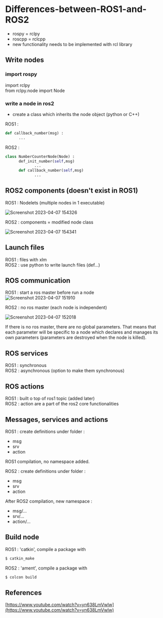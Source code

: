 # Differences-between-ROS1-and-ROS2

- rospy = rclpy
- roscpp = rclcpp
- new functionality needs to be implemented with rcl library 

## Write nodes

### import rospy 
import rclpy \
from rclpy.node import Node

### write a node in ros2

- create a class which inherits the node object (python or C++)

ROS1 :

```python
def callback_number(msg) :
      ...
```

ROS2 : 

```python 
class NumberCounterNode(Node) :
      def_init_number(self,msg)
             ...
      def callback_number(self,msg)
             ...
```

## ROS2 components (doesn't exist in ROS1)

ROS1 : Nodelets (multiple nodes in 1 executable)


![Screenshot 2023-04-07 154326](https://user-images.githubusercontent.com/118521344/230668056-3770b5e9-334d-4376-a834-67c0df8d6ba9.png)


ROS2 : components = modified node class 

![Screenshot 2023-04-07 154341](https://user-images.githubusercontent.com/118521344/230668064-b6420ddf-0501-489d-96f2-01981fe8f12d.png)


## Launch files

ROS1 : <launch> files with xlm\
ROS2 : use python to write launch files (def...)

## ROS communication 

ROS1 : start a ros master before run a node 
![Screenshot 2023-04-07 151910](https://user-images.githubusercontent.com/118521344/230667812-25a9c258-f7e4-498f-96ec-05f40a0cbca6.png)



ROS2 : no ros master (each node is independent) 

![Screenshot 2023-04-07 152018](https://user-images.githubusercontent.com/118521344/230667832-b795554c-87f4-43c5-8284-5c11874e6941.png)


If there is no ros master, there are no global parameters. That means that each parameter will be specific to a node which declares and manages its own parameters (parameters are destroyed when the node is killed).

## ROS services 
ROS1 : synchronous \
ROS2 : asynchronous (option to make them synchronous)
## ROS actions
ROS1 : built o top of ros1 topic (added later)\
ROS2 : action are a part of the ros2 core functionalities

## Messages, services  and actions

ROS1 : create definitions under folder : 
- msg
- srv
- action

ROS1 compilation, no namespace added. 

ROS2 : create definitions under folder : 
- msg
- srv
- action 

After ROS2 compilation, new namespace : 
- msg/...
- srv/...
- action/...

## Build node
ROS1 : 'catkin', compile a package with 
```python
$ catkin_make
```
ROS2 : 'ament', compile a package with
```python
$ colcon build
```

## References
[https://www.youtube.com/watch?v=yn638LmVwlw](https://www.youtube.com/watch?v=yn638LmVwlw)
